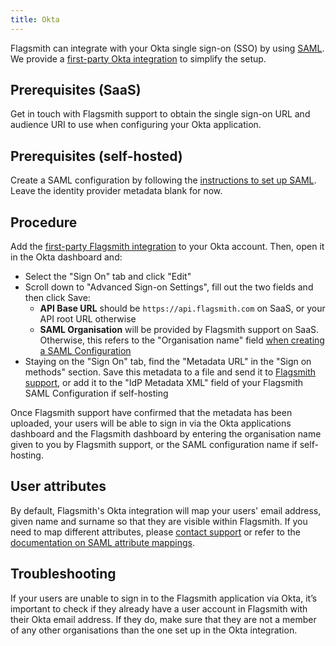 ```yaml
---
title: Okta
---
```


Flagsmith can integrate with your Okta single sign-on (SSO) by using [SAML](/system-administration/authentication/SAML).
We provide a [first-party Okta integration](https://www.okta.com/integrations/flagsmith/) to simplify the setup.

## Prerequisites (SaaS)

Get in touch with Flagsmith support to obtain the single sign-on URL and audience URI to use when configuring your Okta
application.

## Prerequisites (self-hosted)

Create a SAML configuration by following the
[instructions to set up SAML](/system-administration/authentication/01-SAML/index.md#setup-self-hosted). Leave the
identity provider metadata blank for now.

## Procedure

Add the [first-party Flagsmith integration](https://www.okta.com/integrations/flagsmith/) to your Okta account. Then,
open it in the Okta dashboard and:

- Select the "Sign On" tab and click "Edit"
- Scroll down to "Advanced Sign-on Settings", fill out the two fields and then click Save:
  - **API Base URL** should be `https://api.flagsmith.com` on SaaS, or your API root URL otherwise
  - **SAML Organisation** will be provided by Flagsmith support on SaaS. Otherwise, this refers to the "Organisation
    name" field [when creating a SAML Configuration](/system-administration/authentication/SAML/#setup-self-hosted)
- Staying on the "Sign On" tab, find the "Metadata URL" in the "Sign on methods" section. Save this metadata to a file
  and send it to [Flagsmith support](mailto:support@flagsmith.com), or add it to the "IdP Metadata XML" field of your
  Flagsmith SAML Configuration if self-hosting

Once Flagsmith support have confirmed that the metadata has been uploaded, your users will be able to sign in via the
Okta applications dashboard and the Flagsmith dashboard by entering the organisation name given to you by Flagsmith
support, or the SAML configuration name if self-hosting.

## User attributes

By default, Flagsmith's Okta integration will map your users' email address, given name and surname so that they are
visible within Flagsmith. If you need to map different attributes, please
[contact support](mailto:support@flagsmith.com) or refer to the
[documentation on SAML attribute mappings](/system-administration/authentication/SAML/#attribute-mapping).

## Troubleshooting

If your users are unable to sign in to the Flagsmith application via Okta, it’s important to check if they already have
a user account in Flagsmith with their Okta email address. If they do, make sure that they are not a member of any other
organisations than the one set up in the Okta integration.
